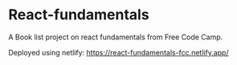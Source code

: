 # React-fundamentals
A Book list project on react fundamentals from Free Code Camp.


Deployed using netlify: https://react-fundamentals-fcc.netlify.app/ 
